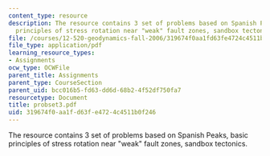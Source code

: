 ```yaml
---
content_type: resource
description: The resource contains 3 set of problems based on Spanish Peaks, basic
  principles of stress rotation near "weak" fault zones, sandbox tectonics.
file: /courses/12-520-geodynamics-fall-2006/319674f0aa1fd63fe4724c4511b0f246_probset3.pdf
file_type: application/pdf
learning_resource_types:
- Assignments
ocw_type: OCWFile
parent_title: Assignments
parent_type: CourseSection
parent_uid: bcc016b5-fd63-dd6d-68b2-4f52df750fa7
resourcetype: Document
title: probset3.pdf
uid: 319674f0-aa1f-d63f-e472-4c4511b0f246
---
```

The resource contains 3 set of problems based on Spanish Peaks, basic principles of stress rotation near "weak" fault zones, sandbox tectonics.